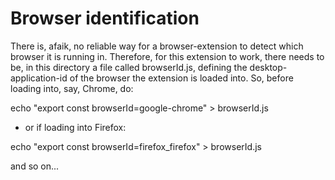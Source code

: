 Browser identification
======================
There is, afaik, no reliable way for a browser-extension to detect which
browser it is running in.
Therefore, for this extension to work, there needs to be, in this directory
a file called browserId.js, defining the desktop-application-id of the browser the
extension is loaded into.
So, before loading into, say, Chrome, do:

echo "export const browserId=google-chrome" > browserId.js

- or if loading into Firefox:

echo "export const browserId=firefox_firefox" > browserId.js

and so on...

